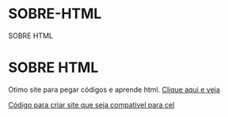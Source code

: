 # SOBRE-HTML
SOBRE HTML


<h1> SOBRE HTML</h1>

Otimo site para pegar códigos e aprende html. [Clique aqui e veja](https://www.w3schools.com/html/default.asp)

[Código para criar site que seja compativel para cel](https://www.w3schools.com/w3css/tryit.asp?filename=tryw3css_mobile_basic)


